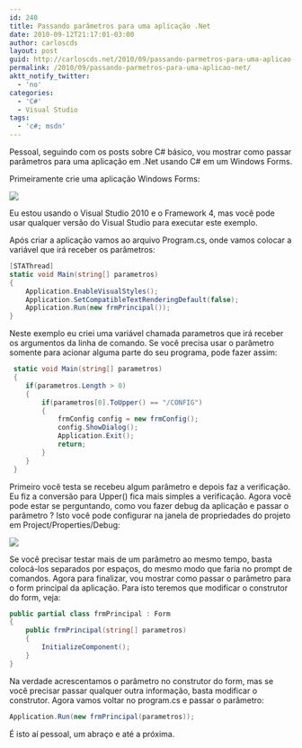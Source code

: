 ```yaml
---
id: 240
title: Passando parâmetros para uma aplicação .Net
date: 2010-09-12T21:17:01-03:00
author: carloscds
layout: post
guid: http://carloscds.net/2010/09/passando-parmetros-para-uma-aplicao-net/
permalink: /2010/09/passando-parmetros-para-uma-aplicao-net/
aktt_notify_twitter:
  - 'no'
categories:
  - 'C#'
  - Visual Studio
tags:
  - 'c#; msdn'
---
```

Pessoal, seguindo com os posts sobre C# básico, vou mostrar como passar parâmetros para uma aplicação em .Net usando C# em um Windows Forms. 

Primeiramente crie uma aplicação Windows Forms:

![](/wp-content/uploads/2010/09/image2.png)

Eu estou usando o Visual Studio 2010 e o Framework 4, mas você pode usar qualquer versão do Visual Studio para executar este exemplo.

Após criar a aplicação vamos ao arquivo Program.cs, onde vamos colocar a variável que irá receber os parâmetros:
```csharp
[STAThread]
static void Main(string[] parametros)
{
    Application.EnableVisualStyles();
    Application.SetCompatibleTextRenderingDefault(false);
    Application.Run(new frmPrincipal());
}
```   

Neste exemplo eu criei uma variável chamada parametros que irá receber os argumentos da linha de comando. Se você precisa usar o parâmetro somente para acionar alguma parte do seu programa, pode fazer assim:

```csharp
 static void Main(string[] parametros)
 {
    if(parametros.Length > 0)
    {
        if(parametros[0].ToUpper() == "/CONFIG")
        {
            frmConfig config = new frmConfig();
            config.ShowDialog();
            Application.Exit();
            return;
        }
    }
 }
 ```

Primeiro você testa se recebeu algum parâmetro e depois faz a verificação. Eu fiz a conversão para Upper() fica mais simples a verificação. Agora você pode estar se perguntando, como vou fazer debug da aplicação e passar o parâmetro ? Isto você pode configurar na janela de propriedades do projeto em Project/Properties/Debug:

![](/wp-content/uploads/2010/09/image_thumb3.png)

Se você precisar testar mais de um parâmetro ao mesmo tempo, basta colocá-los separados por espaços, do mesmo modo que faria no prompt de comandos. Agora para finalizar, vou mostrar como passar o parâmetro para o form principal da aplicação. Para isto teremos que modificar o construtor do form, veja:

```csharp
public partial class frmPrincipal : Form
{
    public frmPrincipal(string[] parametros)
    {
        InitializeComponent();
    }
}
```

Na verdade acrescentamos o parâmetro no construtor do form, mas se você precisar passar qualquer outra informação, basta modificar o construtor. Agora vamos voltar no program.cs e passar o parâmetro:

```csharp
Application.Run(new frmPrincipal(parametros));
```


É isto aí pessoal, um abraço e até a próxima.